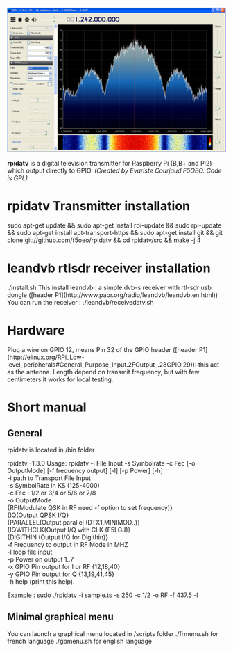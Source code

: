 ![rpidatv banner](/doc/img/spectreiq.jpg)

**rpidatv** is a digital television transmitter for Raspberry Pi (B,B+ and PI2) which output directly to GPIO. 
*(Created by Evariste Courjaud F5OEO. Code is GPL)*

<h1> rpidatv Transmitter installation </h1>
sudo apt-get update && 
sudo apt-get install rpi-update && 
sudo rpi-update && 
sudo apt-get install apt-transport-https && 
sudo apt-get install git && 
git clone git://github.com/f5oeo/rpidatv && 
cd rpidatv/src && 
make -j 4

<h1> leandvb rtlsdr receiver installation </h1>
./install.sh   
This install leandvb : a simple dvb-s receiver with rtl-sdr usb dongle
([header P1](http://www.pabr.org/radio/leandvb/leandvb.en.html))    
You can run the receiver : ./leandvb/receivedatv.sh

<h1>Hardware</h1>
Plug a wire on GPIO 12, means Pin 32 of the GPIO header ([header P1](http://elinux.org/RPi_Low-level_peripherals#General_Purpose_Input.2FOutput_.28GPIO.29)): this act as the antenna. Length depend on transmit frequency, but with few centimeters it works for local testing.

<h1>Short manual</h1>
<h2> General </h2>
rpidatv is located in /bin folder

rpidatv -1.3.0
Usage:
rpidatv -i File Input -s Symbolrate -c Fec [-o OutputMode] [-f frequency output]  [-l] [-p Power] [-h]   
	-i            path to Transport File Input    
	-s            SymbolRate in KS (125-4000)    
	-c            Fec : 1/2 or 3/4 or 5/6 or 7/8    
	-o            OutputMode   
		{RF(Modulate QSK in RF need -f option to set frequency)}   
		{IQ(Output QPSK I/Q}   
		{PARALLEL(Output parallel (DTX1,MINIMOD..)}   
	{IQWITHCLK(Output I/Q with CLK (F5LGJ)}   
	{DIGITHIN (Output I/Q for Digithin)}   
	-f 	      Frequency to output in RF Mode in MHZ   
	-l            loop file input   
	-p 	      Power on output 1..7   
	-x 	      GPIO Pin output for I or RF {12,18,40}   
	-y	      GPIO Pin output for Q {13,19,41,45}   
	-h            help (print this help).   

Example : sudo ./rpidatv -i sample.ts -s 250 -c 1/2 -o RF -f 437.5 -l   

<h2> Minimal graphical menu </h2>
You can launch a graphical menu located in /scripts folder   
./frmenu.sh for french language   
./gbmenu.sh for english language   


